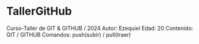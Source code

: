 # TallerGitHub
Curso-Taller de GIT &amp; GITHUB / 2024
Autor: Ezequiel
Edad: 20
Contenido: GIT / GITHUB
Comandos: push(subir) / pull(traer)
